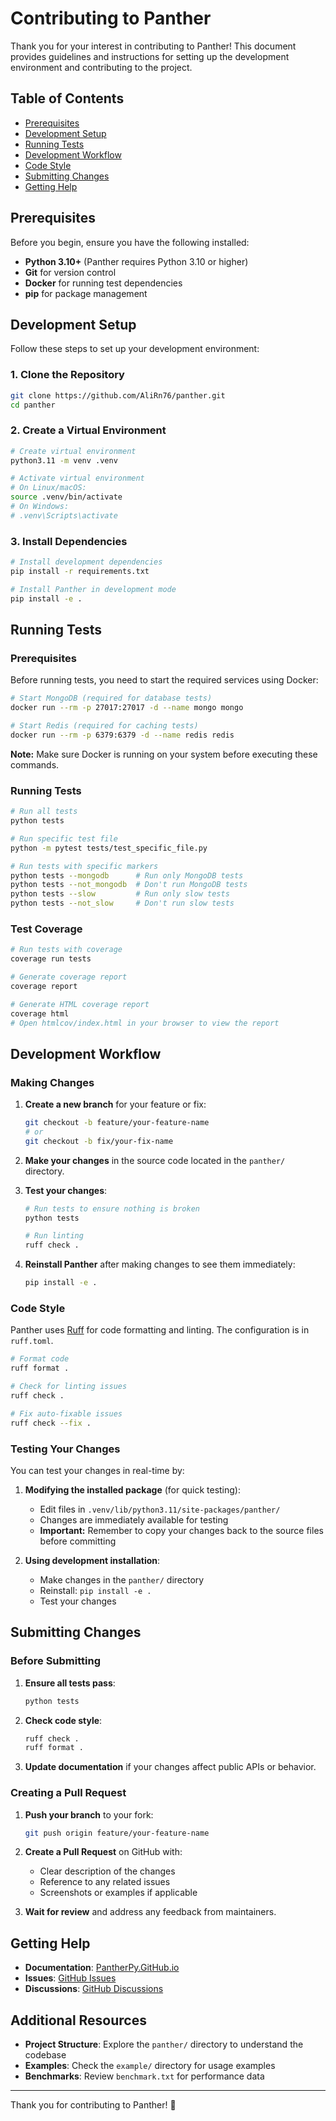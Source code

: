 # Contributing to Panther

Thank you for your interest in contributing to Panther! This document provides guidelines and instructions for setting up the development environment and contributing to the project.

## Table of Contents

- [Prerequisites](#prerequisites)
- [Development Setup](#development-setup)
- [Running Tests](#running-tests)
- [Development Workflow](#development-workflow)
- [Code Style](#code-style)
- [Submitting Changes](#submitting-changes)
- [Getting Help](#getting-help)

## Prerequisites

Before you begin, ensure you have the following installed:

- **Python 3.10+** (Panther requires Python 3.10 or higher)
- **Git** for version control
- **Docker**  for running test dependencies
- **pip** for package management

## Development Setup

Follow these steps to set up your development environment:

### 1. Clone the Repository

```bash
git clone https://github.com/AliRn76/panther.git
cd panther
```

### 2. Create a Virtual Environment

```bash
# Create virtual environment
python3.11 -m venv .venv

# Activate virtual environment
# On Linux/macOS:
source .venv/bin/activate
# On Windows:
# .venv\Scripts\activate
```

### 3. Install Dependencies

```bash
# Install development dependencies
pip install -r requirements.txt

# Install Panther in development mode
pip install -e .
```

## Running Tests

### Prerequisites

Before running tests, you need to start the required services using Docker:

```bash
# Start MongoDB (required for database tests)
docker run --rm -p 27017:27017 -d --name mongo mongo

# Start Redis (required for caching tests)
docker run --rm -p 6379:6379 -d --name redis redis
```

**Note:** Make sure Docker is running on your system before executing these commands.

### Running Tests

```bash
# Run all tests
python tests

# Run specific test file
python -m pytest tests/test_specific_file.py

# Run tests with specific markers
python tests --mongodb      # Run only MongoDB tests
python tests --not_mongodb  # Don't run MongoDB tests
python tests --slow         # Run only slow tests
python tests --not_slow     # Don't run slow tests
```

### Test Coverage

```bash
# Run tests with coverage
coverage run tests

# Generate coverage report
coverage report

# Generate HTML coverage report
coverage html
# Open htmlcov/index.html in your browser to view the report
```

## Development Workflow

### Making Changes

1. **Create a new branch** for your feature or fix:
   ```bash
   git checkout -b feature/your-feature-name
   # or
   git checkout -b fix/your-fix-name
   ```

2. **Make your changes** in the source code located in the `panther/` directory.

3. **Test your changes**:
   ```bash
   # Run tests to ensure nothing is broken
   python tests
   
   # Run linting
   ruff check .
   ```

4. **Reinstall Panther** after making changes to see them immediately:
   ```bash
   pip install -e .
   ```

### Code Style

Panther uses [Ruff](https://github.com/astral-sh/ruff) for code formatting and linting. The configuration is in `ruff.toml`.

```bash
# Format code
ruff format .

# Check for linting issues
ruff check .

# Fix auto-fixable issues
ruff check --fix .
```

### Testing Your Changes

You can test your changes in real-time by:

1. **Modifying the installed package** (for quick testing):
   - Edit files in `.venv/lib/python3.11/site-packages/panther/`
   - Changes are immediately available for testing
   - **Important:** Remember to copy your changes back to the source files before committing

2. **Using development installation**:
   - Make changes in the `panther/` directory
   - Reinstall: `pip install -e .`
   - Test your changes

## Submitting Changes

### Before Submitting

1. **Ensure all tests pass**:
   ```bash
   python tests
   ```

2. **Check code style**:
   ```bash
   ruff check .
   ruff format .
   ```

3. **Update documentation** if your changes affect public APIs or behavior.

### Creating a Pull Request

1. **Push your branch** to your fork:
   ```bash
   git push origin feature/your-feature-name
   ```

2. **Create a Pull Request** on GitHub with:
   - Clear description of the changes
   - Reference to any related issues
   - Screenshots or examples if applicable

3. **Wait for review** and address any feedback from maintainers.

## Getting Help

- **Documentation**: [PantherPy.GitHub.io](https://pantherpy.github.io)
- **Issues**: [GitHub Issues](https://github.com/AliRn76/panther/issues)
- **Discussions**: [GitHub Discussions](https://github.com/AliRn76/panther/discussions)

## Additional Resources

- **Project Structure**: Explore the `panther/` directory to understand the codebase
- **Examples**: Check the `example/` directory for usage examples
- **Benchmarks**: Review `benchmark.txt` for performance data

---

Thank you for contributing to Panther! 🐾
